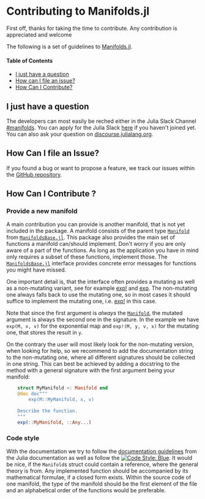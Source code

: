 # Contributing to Manifolds.jl

First off, thanks for taking the time to contribute. Any contribution is appreciated and welcome

The following is a set of guidelines to [Manifolds.jl](https://julianlsolvers.github.io/Manifolds.jl/).

#### Table of Contents

* [I just have a question](I-just-have-a-question)
* [How can I file an issue?](how-can-I-file-an-issue)
* [How Can I Contribute?](#how-can-I-contribute)

## I just have a question
The developers can most easily be reched either in the Julia Slack Channel [#manifolds](https://julialang.slack.com/archives/CP4QF0K5Z). You can apply for the Julia Slack [here](https://slackinvite.julialang.org) if you haven't joined yet. You can also ask your question on [discourse.julialang.org](https://discourse.julialang.org).

## How Can I file an Issue?
If you found a bug or want to propose a feature, we track our issues within the [GitHub repository](https://github.com/JuliaNLSolvers/Manifolds.jl/issues).

## How Can I Contribute ?

### Provide a new manifold
A main contribution you can provide is another manifold, that is not yet included in the
package. A manifold consists of  the parent type
[`Manifold`](https://julianlsolvers.github.io/Manifolds.jl/latest/interface.html#ManifoldsBase.Manifold)
from [`ManifoldsBase.jl`](https://julianlsolvers.github.io/Manifolds.jl/latest/interface.html).
This package also provides the main set of functions a manifold can/should implement.
Don't worry if you are only aware of a part of the functions. As long as the application
you have in mind only requires a subset of these functions, implement those. The
[`ManifoldsBase.jl`](https://julianlsolvers.github.io/Manifolds.jl/latest/interface.html)
interface provides concrete error messages for functions you might have missed.

One important detail is, that the interface often provides a mutating as well as a
non-mutating variant, see for example
[exp!](https://julianlsolvers.github.io/Manifolds.jl/latest/interface.html#ManifoldsBase.exp!-Tuple{Manifold,Any,Any,Any})
and
[exp](https://julianlsolvers.github.io/Manifolds.jl/latest/interface.html#Base.exp-Tuple{Manifold,Any,Any}).
The non-mutating one always falls back to use the mutating one, so in most cases it should
suffice to implement the mutating one, i.e.
[exp!](https://julianlsolvers.github.io/Manifolds.jl/latest/interface.html#ManifoldsBase.exp!-Tuple{Manifold,Any,Any,Any})
in this case.

Note that since the first argument is _always_ the [`Manifold`](https://julianlsolvers.github.io/Manifolds.jl/latest/interface.html#ManifoldsBase.Manifold), the mutated argument is always the second one in the signature.
In the example we have `exp(M, x, v)` for the exponential map and `exp!(M, y, v, x)` for the mutating one, that stores the result in `y`.

On the contrary the user will most likely look for the non-mutating version, when looking for help, so we recommend to add the documentation string to the non-mutating one, where all different signatures should be collected in one string. This can best be achieved by adding a docstring to the method with a general signature with the first argument being your manifold:
````julia
    struct MyManifold <: Manifold end
    @doc doc"""
        exp(M::MyManifold, x, v)
    
    Describe the function.
    """
    exp(::MyManifold, ::Any...)
````

### Code style

With the documentation we try to follow the
[documentation guidelines](https://docs.julialang.org/en/v1/manual/documentation/) from
the Julia documentation as well as follow the
[![Code Style: Blue](https://img.shields.io/badge/code%20style-blue-4495d1.svg)](https://github.com/invenia/BlueStyle).
It would be nice, if the `Manifold`s struct could contain a reference, where the general theory is from.
Any implemented function should be accompanied by its mathematical formulae, if a closed form exists.
Within the source code of one manifold, the type of the manifold should be the first element of the
file and an alphabetical order of the functions would be preferable.
